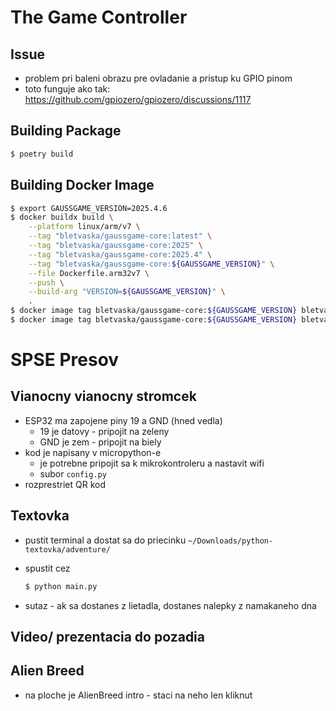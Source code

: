 # The Game Controller

## Issue

* problem pri baleni obrazu pre ovladanie a pristup ku GPIO pinom
* toto funguje ako tak: https://github.com/gpiozero/gpiozero/discussions/1117


## Building Package

```bash
$ poetry build
```


## Building Docker Image

```bash
$ export GAUSSGAME_VERSION=2025.4.6
$ docker buildx build \
    --platform linux/arm/v7 \
    --tag "bletvaska/gaussgame-core:latest" \
    --tag "bletvaska/gaussgame-core:2025" \
    --tag "bletvaska/gaussgame-core:2025.4" \
    --tag "bletvaska/gaussgame-core:${GAUSSGAME_VERSION}" \
    --file Dockerfile.arm32v7 \
    --push \
    --build-arg "VERSION=${GAUSSGAME_VERSION}" \
    .
$ docker image tag bletvaska/gaussgame-core:${GAUSSGAME_VERSION} bletvaska/gaussgame-core:2025 
$ docker image tag bletvaska/gaussgame-core:${GAUSSGAME_VERSION} bletvaska/gaussgame-core:2025.4
```


# SPSE Presov

## Vianocny vianocny stromcek

* ESP32 ma zapojene piny 19 a GND (hned vedla)
    * 19 je datovy - pripojit na zeleny
    * GND je zem - pripojit na biely
* kod je napisany v micropython-e
    * je potrebne pripojit sa k mikrokontroleru a nastavit wifi
    * subor `config.py`
* rozprestriet QR kod


## Textovka

* pustit terminal a dostat sa do priecinku `~/Downloads/python-textovka/adventure/`
* spustit cez

    ```bash
    $ python main.py
    ```
* sutaz - ak sa dostanes z lietadla, dostanes nalepky z namakaneho dna


## Video/ prezentacia do pozadia


## Alien Breed

* na ploche je AlienBreed intro - staci na neho len kliknut
